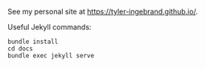 See my personal site at https://tyler-ingebrand.github.io/. 

Useful Jekyll commands:
```
bundle install
cd docs
bundle exec jekyll serve
```